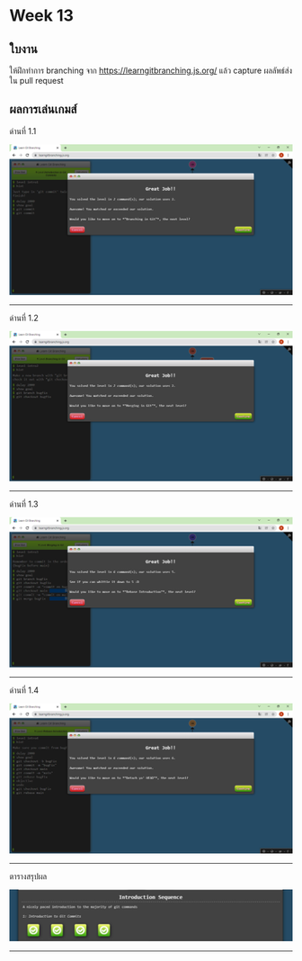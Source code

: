 # Week 13 #

## ใบงาน

ให้ฝึกทำการ branching  จาก  https://learngitbranching.js.org/ แล้ว capture ผลลัพธ์ส่งใน pull request

## ผลการเล่นเกมส์

ด่านที่ 1.1 

<img src="img/L1_1.1.png">

---

ด่านที่ 1.2

<img src="img/L1_1.2.png">

---

ด่านที่ 1.3

<img src="img/L1_1.3.png">

---

ด่านที่ 1.4

<img src="img/L1_1.4.png">

---

ตารางสรุปผล

<img src="img/L1.png">

---

